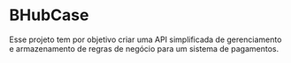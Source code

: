 # BHubCase
Esse projeto tem por objetivo criar uma API simplificada de gerenciamento e armazenamento de regras de negócio para um sistema de pagamentos. 


